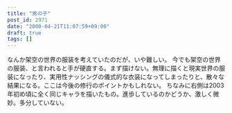 ```yaml
---
title: "男の子"
post_id: 2971
date: "2000-04-21T11:07:59+09:00"
draft: true
tags: []
---
```



なんか架空の世界の服装を考えていたのだが、いや難しい。 今でも架空の世界の服装、と言われると手が硬直する。まず描けない。無理に描くと現実世界の服装になったり、実用性ナッシングの儀式的な衣装になってしまったりと、散々な結果になる。ここは今後の修行のポイントかもしれない。  ちなみに右側は2003年初め頃に全く同じキャラを描いたもの。進歩しているのかどうか、激しく微妙。多分していない。
